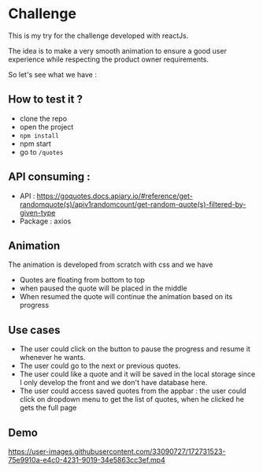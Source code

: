 # Challenge
This is my try for the challenge developed with reactJs.

The idea is to make a very smooth animation to ensure a good user experience while respecting the product owner requirements.


So let's see what we have : 
## How to test it ?

- clone the repo
- open the project 
- ``npm install``
- npm start
- go to `/quotes`


## API consuming : 

- API : https://goquotes.docs.apiary.io/#reference/get-randomquote(s)/apiv1randomcount/get-random-quote(s)-filtered-by-given-type
- Package : axios

## Animation

The animation is developed from scratch with css and we have 

- Quotes are floating from bottom to top
- when paused the quote will be placed in the middle
- When resumed the quote will continue the animation based on its progress
  


## Use cases 

- The user could click on the button to pause the progress and resume it whenever he wants. 
- The user could go to the next or previous quotes.
- The user could like a quote and it will be saved in the local storage since I only develop the front and we don't have database here. 
- The user could access saved quotes from the appbar : the user could click on dropdown menu  to get the list of quotes, when he clicked he gets the full page 


## Demo 

https://user-images.githubusercontent.com/33090727/172731523-75e9910a-e4c0-4231-9019-34e5863cc3ef.mp4



